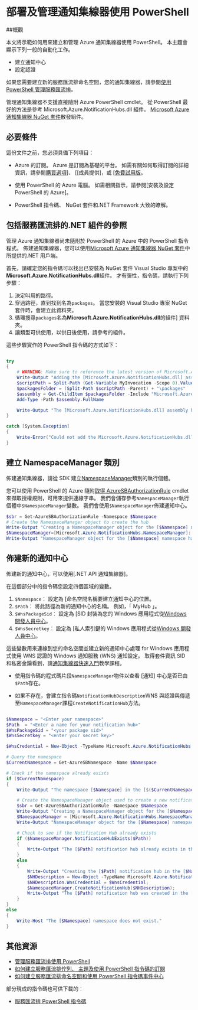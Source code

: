 <properties 
    pageTitle="部署及管理通知集線器使用 PowerShell" 
    description="如何建立及管理通知集線器自動化使用 PowerShell" 
    services="notification-hubs" 
    documentationCenter="" 
    authors="ysxu" 
    manager="erikre" 
    editor="" />

<tags 
    ms.service="notification-hubs" 
    ms.workload="mobile" 
    ms.tgt_pltfrm="powershell" 
    ms.devlang="na" 
    ms.topic="article" 
    ms.date="06/29/2016" 
    ms.author="yuaxu"/>

# <a name="deploy-and-manage-notification-hubs-using-powershell"></a>部署及管理通知集線器使用 PowerShell

##<a name="overview"></a>概觀

本文將示範如何用來建立和管理 Azure 通知集線器使用 PowerShell。 本主題會顯示下列一般的自動化工作。

+ 建立通知中心
+ 設定認證

如果您需要建立新的服務匯流排命名空間，您的通知集線器，請參閱[使用 PowerShell 管理服務匯流排](../service-bus-messaging/service-bus-powershell-how-to-provision.md)。

管理通知集線器不支援直接隨附 Azure PowerShell cmdlet。 從 PowerShell 最好的方法是參考 Microsoft.Azure.NotificationHubs.dll 組件。 [Microsoft Azure 通知集線器 NuGet 套件](https://www.nuget.org/packages/Microsoft.Azure.NotificationHubs/)散發組件。


## <a name="prerequisites"></a>必要條件

這份文件之前，您必須具備下列項目︰

- Azure 的訂閱。 Azure 是訂閱為基礎的平台。 如需有關如何取得訂閱的詳細資訊，請參閱[購買選項]]、 [[成員提供]，或 [[免費試用版]。

- 使用 PowerShell 的 Azure 電腦。 如需相關指示，請參閱[安裝及設定 PowerShell 的 Azure]。

- PowerShell 指令碼、 NuGet 套件和.NET Framework 大致的瞭解。


## <a name="including-a-reference-to-the-net-assembly-for-service-bus"></a>包括服務匯流排的.NET 組件的參照

管理 Azure 通知集線器尚未隨附於 PowerShell 的 Azure 中的 PowerShell 指令程式。 佈建通知集線器，您可以使用[Microsoft Azure 通知集線器 NuGet 套件](https://www.nuget.org/packages/Microsoft.Azure.NotificationHubs/)中所提供的.NET 用戶端。

首先，請確定您的指令碼可以找出已安裝為 NuGet 套件 Visual Studio 專案中的**Microsoft.Azure.NotificationHubs.dll**組件。 才有彈性，指令碼，請執行下列步驟︰

1. 決定叫用的路徑。
2. 穿過路徑，直到找到名為`packages`。 當您安裝的 Visual Studio 專案 NuGet 套件時，會建立此資料夾。
3. 循環搜尋`packages`名為**Microsoft.Azure.NotificationHubs.dll**的組件] 資料夾。
4. 讓類型可供使用，以供日後使用，請參考的組件。

這些步驟實作的 PowerShell 指令碼的方式如下︰

``` powershell

try
{
    # WARNING: Make sure to reference the latest version of Microsoft.Azure.NotificationHubs.dll
    Write-Output "Adding the [Microsoft.Azure.NotificationHubs.dll] assembly to the script..."
    $scriptPath = Split-Path (Get-Variable MyInvocation -Scope 0).Value.MyCommand.Path
    $packagesFolder = (Split-Path $scriptPath -Parent) + "\packages"
    $assembly = Get-ChildItem $packagesFolder -Include "Microsoft.Azure.NotificationHubs.dll" -Recurse
    Add-Type -Path $assembly.FullName

    Write-Output "The [Microsoft.Azure.NotificationHubs.dll] assembly has been successfully added to the script."
}

catch [System.Exception]
{
    Write-Error("Could not add the Microsoft.Azure.NotificationHubs.dll assembly to the script. Make sure you build the solution before running the provisioning script.")
}
```

## <a name="create-the-namespacemanager-class"></a>建立 NamespaceManager 類別

佈建通知集線器，請從 SDK 建立[NamespaceManager](https://msdn.microsoft.com/library/azure/microsoft.azure.notificationhubs.namespacemanager.aspx)類別的執行個體。 

您可以使用 PowerShell 的 Azure 隨附[取得 AzureSBAuthorizationRule] cmdlet 來擷取授權規則，可用來提供連線字串。 我們會儲存參考`NamespaceManager`執行個體中`$NamespaceManager`變數。 我們會使用`$NamespaceManager`佈建通知中心。

``` powershell
$sbr = Get-AzureSBAuthorizationRule -Namespace $Namespace
# Create the NamespaceManager object to create the hub
Write-Output "Creating a NamespaceManager object for the [$Namespace] namespace..."
$NamespaceManager=[Microsoft.Azure.NotificationHubs.NamespaceManager]::CreateFromConnectionString($sbr.ConnectionString);
Write-Output "NamespaceManager object for the [$Namespace] namespace has been successfully created."
```


## <a name="provisioning-a-new-notification-hub"></a>佈建新的通知中心 

佈建新的通知中心，可以使用[.NET API 通知集線器]。

在這個部分中的指令碼您設定四個區域的變數。 

1. `$Namespace`︰ 設定為 [命名空間名稱要建立通知中心的位置。
2. `$Path`︰ 將此路徑為新的通知中心的名稱。  例如，「 MyHub 」。    
3. `$WnsPackageSid`︰ 設定為 [SID 封裝為您的 Windows 應用程式從[Windows 開發人員中心](http://go.microsoft.com/fwlink/p/?linkid=266582&clcid=0x409)。
4. `$WnsSecretkey`︰ 設定為 [私人索引鍵的 Windows 應用程式從[Windows 開發人員中心](http://go.microsoft.com/fwlink/p/?linkid=266582&clcid=0x409)。

這些變數用來連線到您的命名空間並建立新的通知中心處理 for Windows 應用程式使用 WNS 認證的 Windows 通知服務 (WNS) 通知設定。 取得套件資訊 SID 和私密金鑰看到，請[通知集線器快速入門](notification-hubs-windows-store-dotnet-get-started-wns-push-notification.md)教學課程。 

+ 使用指令碼的程式碼片段`NamespaceManager`物件以查看 [通知] 中心是否已由`$Path`存在。

+ 如果不存在，會建立指令碼`NotificationHubDescription`WNS 與認證與傳遞至`NamespaceManager`課程`CreateNotificationHub`方法。

``` powershell

$Namespace = "<Enter your namespace>"
$Path  = "<Enter a name for your notification hub>"
$WnsPackageSid = "<your package sid>"
$WnsSecretkey = "<enter your secret key>"

$WnsCredential = New-Object -TypeName Microsoft.Azure.NotificationHubs.WnsCredential -ArgumentList $WnsPackageSid,$WnsSecretkey

# Query the namespace
$CurrentNamespace = Get-AzureSBNamespace -Name $Namespace

# Check if the namespace already exists
if ($CurrentNamespace)
{
    Write-Output "The namespace [$Namespace] in the [$($CurrentNamespace.Region)] region was found."

    # Create the NamespaceManager object used to create a new notification hub
    $sbr = Get-AzureSBAuthorizationRule -Namespace $Namespace
    Write-Output "Creating a NamespaceManager object for the [$Namespace] namespace..."
    $NamespaceManager = [Microsoft.Azure.NotificationHubs.NamespaceManager]::CreateFromConnectionString($sbr.ConnectionString);
    Write-Output "NamespaceManager object for the [$Namespace] namespace has been successfully created."

    # Check to see if the Notification Hub already exists
    if ($NamespaceManager.NotificationHubExists($Path))
    {
        Write-Output "The [$Path] notification hub already exists in the [$Namespace] namespace."  
    }
    else
    {
        Write-Output "Creating the [$Path] notification hub in the [$Namespace] namespace."
        $NHDescription = New-Object -TypeName Microsoft.Azure.NotificationHubs.NotificationHubDescription -ArgumentList $Path;
        $NHDescription.WnsCredential = $WnsCredential;
        $NamespaceManager.CreateNotificationHub($NHDescription);
        Write-Output "The [$Path] notification hub was created in the [$Namespace] namespace."
    }
}
else
{
    Write-Host "The [$Namespace] namespace does not exist."
}
```




## <a name="additional-resources"></a>其他資源

- [管理服務匯流排使用 PowerShell](../service-bus-messaging/service-bus-powershell-how-to-provision.md)
- [如何建立服務匯流排佇列、 主題及使用 PowerShell 指令碼的訂閱](http://blogs.msdn.com/b/paolos/archive/2014/12/02/how-to-create-a-service-bus-queues-topics-and-subscriptions-using-a-powershell-script.aspx)
- [如何建立服務匯流排命名空間和使用 PowerShell 指令碼事件中心](http://blogs.msdn.com/b/paolos/archive/2014/12/01/how-to-create-a-service-bus-namespace-and-an-event-hub-using-a-powershell-script.aspx)

部分現成的指令碼也可供下載的︰
- [服務匯流排 PowerShell 指令碼](https://code.msdn.microsoft.com/windowsazure/Service-Bus-PowerShell-a46b7059)
 

[購買選項]: http://azure.microsoft.com/pricing/purchase-options/
[成員優惠]: http://azure.microsoft.com/pricing/member-offers/
[免費試用版]: http://azure.microsoft.com/pricing/free-trial/
[安裝和設定 PowerShell 的 Azure]: ../powershell-install-configure.md
[通知集線器的 API]: https://msdn.microsoft.com/library/azure/mt414893.aspx
[Get-AzureSBNamespace]: https://msdn.microsoft.com/library/azure/dn495122.aspx
[New-AzureSBNamespace]: https://msdn.microsoft.com/library/azure/dn495165.aspx
[取得 AzureSBAuthorizationRule]: https://msdn.microsoft.com/library/azure/dn495113.aspx
 
